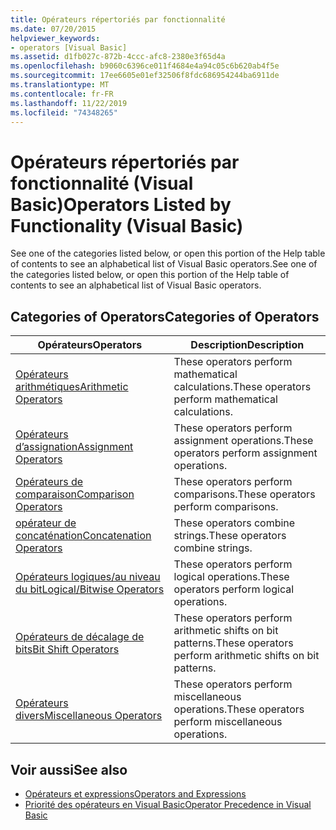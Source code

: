 ```yaml
---
title: Opérateurs répertoriés par fonctionnalité
ms.date: 07/20/2015
helpviewer_keywords:
- operators [Visual Basic]
ms.assetid: d1fb027c-872b-4ccc-afc8-2380e3f65d4a
ms.openlocfilehash: b9060c6396ce011f4684e4a94c05c6b620ab4f5e
ms.sourcegitcommit: 17ee6605e01ef32506f8fdc686954244ba6911de
ms.translationtype: MT
ms.contentlocale: fr-FR
ms.lasthandoff: 11/22/2019
ms.locfileid: "74348265"
---
```

# <a name="operators-listed-by-functionality-visual-basic"></a><span data-ttu-id="368af-102">Opérateurs répertoriés par fonctionnalité (Visual Basic)</span><span class="sxs-lookup"><span data-stu-id="368af-102">Operators Listed by Functionality (Visual Basic)</span></span>
<span data-ttu-id="368af-103">See one of the categories listed below, or open this portion of the Help table of contents to see an alphabetical list of Visual Basic operators.</span><span class="sxs-lookup"><span data-stu-id="368af-103">See one of the categories listed below, or open this portion of the Help table of contents to see an alphabetical list of Visual Basic operators.</span></span>  
  
## <a name="categories-of-operators"></a><span data-ttu-id="368af-104">Categories of Operators</span><span class="sxs-lookup"><span data-stu-id="368af-104">Categories of Operators</span></span>  
  
|<span data-ttu-id="368af-105">Opérateurs</span><span class="sxs-lookup"><span data-stu-id="368af-105">Operators</span></span>|<span data-ttu-id="368af-106">Description</span><span class="sxs-lookup"><span data-stu-id="368af-106">Description</span></span>|  
|---------------|-----------------|  
|[<span data-ttu-id="368af-107">Opérateurs arithmétiques</span><span class="sxs-lookup"><span data-stu-id="368af-107">Arithmetic Operators</span></span>](../../../visual-basic/language-reference/operators/arithmetic-operators.md)|<span data-ttu-id="368af-108">These operators perform mathematical calculations.</span><span class="sxs-lookup"><span data-stu-id="368af-108">These operators perform mathematical calculations.</span></span>|  
|[<span data-ttu-id="368af-109">Opérateurs d’assignation</span><span class="sxs-lookup"><span data-stu-id="368af-109">Assignment Operators</span></span>](../../../visual-basic/language-reference/operators/assignment-operators.md)|<span data-ttu-id="368af-110">These operators perform assignment operations.</span><span class="sxs-lookup"><span data-stu-id="368af-110">These operators perform assignment operations.</span></span>|  
|[<span data-ttu-id="368af-111">Opérateurs de comparaison</span><span class="sxs-lookup"><span data-stu-id="368af-111">Comparison Operators</span></span>](../../../visual-basic/language-reference/operators/comparison-operators.md)|<span data-ttu-id="368af-112">These operators perform comparisons.</span><span class="sxs-lookup"><span data-stu-id="368af-112">These operators perform comparisons.</span></span>|  
|[<span data-ttu-id="368af-113">opérateur de concaténation</span><span class="sxs-lookup"><span data-stu-id="368af-113">Concatenation Operators</span></span>](../../../visual-basic/language-reference/operators/concatenation-operators.md)|<span data-ttu-id="368af-114">These operators combine strings.</span><span class="sxs-lookup"><span data-stu-id="368af-114">These operators combine strings.</span></span>|  
|[<span data-ttu-id="368af-115">Opérateurs logiques/au niveau du bit</span><span class="sxs-lookup"><span data-stu-id="368af-115">Logical/Bitwise Operators</span></span>](../../../visual-basic/language-reference/operators/logical-bitwise-operators.md)|<span data-ttu-id="368af-116">These operators perform logical operations.</span><span class="sxs-lookup"><span data-stu-id="368af-116">These operators perform logical operations.</span></span>|  
|[<span data-ttu-id="368af-117">Opérateurs de décalage de bits</span><span class="sxs-lookup"><span data-stu-id="368af-117">Bit Shift Operators</span></span>](../../../visual-basic/language-reference/operators/bit-shift-operators.md)|<span data-ttu-id="368af-118">These operators perform arithmetic shifts on bit patterns.</span><span class="sxs-lookup"><span data-stu-id="368af-118">These operators perform arithmetic shifts on bit patterns.</span></span>|  
|[<span data-ttu-id="368af-119">Opérateurs divers</span><span class="sxs-lookup"><span data-stu-id="368af-119">Miscellaneous Operators</span></span>](../../../visual-basic/language-reference/operators/miscellaneous-operators.md)|<span data-ttu-id="368af-120">These operators perform miscellaneous operations.</span><span class="sxs-lookup"><span data-stu-id="368af-120">These operators perform miscellaneous operations.</span></span>|  
  
## <a name="see-also"></a><span data-ttu-id="368af-121">Voir aussi</span><span class="sxs-lookup"><span data-stu-id="368af-121">See also</span></span>

- [<span data-ttu-id="368af-122">Opérateurs et expressions</span><span class="sxs-lookup"><span data-stu-id="368af-122">Operators and Expressions</span></span>](../../../visual-basic/programming-guide/language-features/operators-and-expressions/index.md)
- [<span data-ttu-id="368af-123">Priorité des opérateurs en Visual Basic</span><span class="sxs-lookup"><span data-stu-id="368af-123">Operator Precedence in Visual Basic</span></span>](../../../visual-basic/language-reference/operators/operator-precedence.md)
